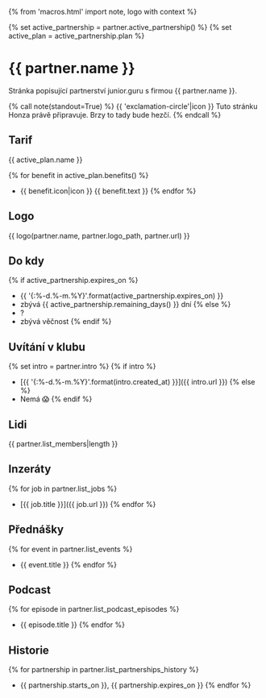 {% from 'macros.html' import note, logo with context %}

{% set active_partnership = partner.active_partnership() %}
{% set active_plan = active_partnership.plan %}


# {{ partner.name }}

Stránka popisující partnerství junior.guru s firmou {{ partner.name }}.

{% call note(standout=True) %}
  {{ 'exclamation-circle'|icon }} Tuto stránku Honza právě připravuje. Brzy to tady bude hezčí.
{% endcall %}

## Tarif

{{ active_plan.name }}

{% for benefit in active_plan.benefits() %}
- {{ benefit.icon|icon }} {{ benefit.text }}
{% endfor %}


## Logo

{{ logo(partner.name, partner.logo_path, partner.url) }}

<!-- Logo na webu -->

## Do kdy

{% if active_partnership.expires_on %}
  - {{ '{:%-d.%-m.%Y}'.format(active_partnership.expires_on) }}
  - zbývá {{ active_partnership.remaining_days() }} dní
{% else %}
  - ?
  - zbývá věčnost
{% endif %}

## Uvítání v klubu

{% set intro = partner.intro %}
{% if intro %}
- [{{ '{:%-d.%-m.%Y}'.format(intro.created_at) }}]({{ intro.url }})
{% else %}
- Nemá 😱
{% endif %}

## Lidi

{{ partner.list_members|length }}

<!-- Konkretni lidi muzu poslat mailem, na webu byt nemuzou -->

## Inzeráty

{% for job in partner.list_jobs %}
- [{{ job.title }}]({{ job.url }})
{% endfor %}

<!-- Jsou tam informace i k inzerátům včetně toho, co původně chodilo do mailu -->

## Přednášky

<!-- Disclaimer o tom, že zveme lidi i bez toho, že by si to firma zaplatila -->

{% for event in partner.list_events %}
- {{ event.title }}
{% endfor %}

## Podcast

<!-- Disclaimer o tom, že zveme lidi i bez toho, že by si to firma zaplatila -->

{% for episode in partner.list_podcast_episodes %}
- {{ episode.title }}
{% endfor %}

## Historie

{% for partnership in partner.list_partnerships_history %}
- {{ partnership.starts_on }}, {{ partnership.expires_on }}
{% endfor %}

<!-- výpis minulých partnerství -->
